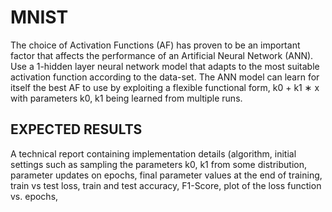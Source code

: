 # MNIST

The choice of Activation Functions (AF) has proven
to be an important factor that affects the performance of an
Artificial Neural Network (ANN). Use a 1-hidden layer neural
network model that adapts to the most suitable activation
function according to the data-set. The ANN model can learn for
itself the best AF to use by exploiting a flexible functional form,
k0 + k1 ∗ x with parameters k0, k1 being learned from multiple
runs.

##  EXPECTED RESULTS
 A technical report containing implementation details (algorithm, initial settings such as sampling the parameters
k0, k1 from some distribution, parameter updates on
epochs, final parameter values at the end of training, train
vs test loss, train and test accuracy, F1-Score, plot of
the loss function vs. epochs,
